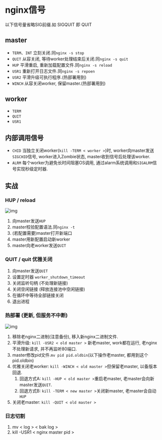 # nginx信号

以下信号量省略SIG前缀.如 SIGQUIT 即 QUIT

## master

- `TERM`、`INT` 立刻关闭.同`nginx -s stop`  
- `QUIT` 从容关闭, 等待worker处理结束后关闭.同`nginx -s quit`  
- `HUP` 平滑重启, 重新加载配置文件.同`nginx -s reload`  
- `USR1` 重新打开日志文件.同`nginx -s repoen`  
- `USR2` 平滑升级可执行程序.(热部署用到)  
- `WINCH` 从容关闭worker, 保留master.(热部署用到)  

## worker

- `TERM`  
- `QUIT`  
- `USR1`  

## 内部调用信号

- `CHID` 当独立关闭worker(`kill -TERM < worker >`)时, worker向master发送`SIGCHID`信号, worker进入Zombie状态, master收到信号后处理该worker.  
- `ALRM` 每个worker为避免长时间阻塞OS调用, 通过alarm系统调用和`SIGALRM`信号实现秒级定时器.

## 实战

### HUP / reload

![img](res/nginx-reload.png)

1. 向master发送`HUP`
2. master校验配置语法.同`nginx -t`
3. (若配置需要)master打开新端口
4. master用新配置启动新worker
5. master向老worker发送`QUIT`

### QUIT / quit 优雅关闭

1. 向master发送`QUIT`
2. 设置定时器 `worker_shutdown_timeout`
3. 关闭监听句柄 (不处理新链接)
4. 关闭空闲链接 (释放连接池中空闲链接)
5. 在循环中等待全部链接关闭
6. 退出进程

### 热部署 (更新, 但服务不中断)

![img](res/nginx-hotupd.png)

1. 移除老nginx二进制(注意备份), 移入新nginx二进制文件.
2. 平滑升级: `kill -USR2 < old master >` 新老master, work都在运行, 老nginx不处理新请求, 并不再监听80端口.
3. master修改pid文件.`mv pid pid.oldbin`(以下操作老master, 都用到这个pid.oldbin)
4. 优雅关闭老worker: `kill -WINCH < old master >`但保留老master, 以备版本回退.
   1. 回退方式A: `kill -HUP < old master >`重启老master, 老master会向新master发送`QUIT`.
   2. 回退方式B: `kill -TERM < new master >`关闭新master, 老master会自动`HUP`
5. 关闭老master: `kill -QUIT < old master >`

### 日志切割

1. mv < log > < bak log >
2. kill -USR1 < nginx master pid >
